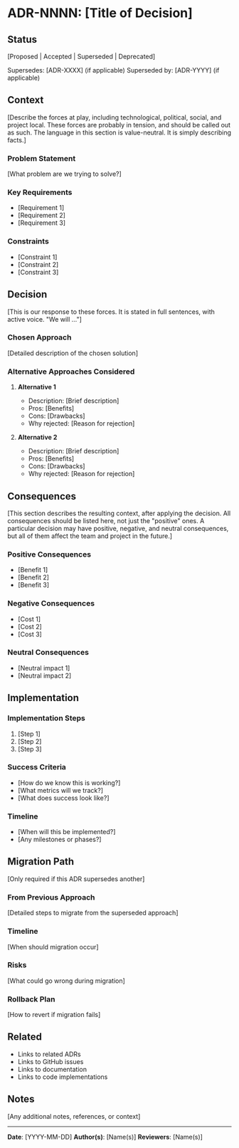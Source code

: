 # ADR-NNNN: [Title of Decision]

## Status

[Proposed | Accepted | Superseded | Deprecated]

Supersedes: [ADR-XXXX] (if applicable)
Superseded by: [ADR-YYYY] (if applicable)

## Context

[Describe the forces at play, including technological, political, social, and project local. These forces are probably in tension, and should be called out as such. The language in this section is value-neutral. It is simply describing facts.]

### Problem Statement

[What problem are we trying to solve?]

### Key Requirements

- [Requirement 1]
- [Requirement 2]
- [Requirement 3]

### Constraints

- [Constraint 1]
- [Constraint 2]
- [Constraint 3]

## Decision

[This is our response to these forces. It is stated in full sentences, with active voice. "We will ..."]

### Chosen Approach

[Detailed description of the chosen solution]

### Alternative Approaches Considered

1. **Alternative 1**
   - Description: [Brief description]
   - Pros: [Benefits]
   - Cons: [Drawbacks]
   - Why rejected: [Reason for rejection]

2. **Alternative 2**
   - Description: [Brief description]
   - Pros: [Benefits]
   - Cons: [Drawbacks]
   - Why rejected: [Reason for rejection]

## Consequences

[This section describes the resulting context, after applying the decision. All consequences should be listed here, not just the "positive" ones. A particular decision may have positive, negative, and neutral consequences, but all of them affect the team and project in the future.]

### Positive Consequences

- [Benefit 1]
- [Benefit 2]
- [Benefit 3]

### Negative Consequences

- [Cost 1]
- [Cost 2]
- [Cost 3]

### Neutral Consequences

- [Neutral impact 1]
- [Neutral impact 2]

## Implementation

### Implementation Steps

1. [Step 1]
2. [Step 2]
3. [Step 3]

### Success Criteria

- [How do we know this is working?]
- [What metrics will we track?]
- [What does success look like?]

### Timeline

- [When will this be implemented?]
- [Any milestones or phases?]

## Migration Path

[Only required if this ADR supersedes another]

### From Previous Approach

[Detailed steps to migrate from the superseded approach]

### Timeline

[When should migration occur]

### Risks

[What could go wrong during migration]

### Rollback Plan

[How to revert if migration fails]

## Related

- Links to related ADRs
- Links to GitHub issues
- Links to documentation
- Links to code implementations

## Notes

[Any additional notes, references, or context]

---

**Date**: [YYYY-MM-DD]
**Author(s)**: [Name(s)]
**Reviewers**: [Name(s)]